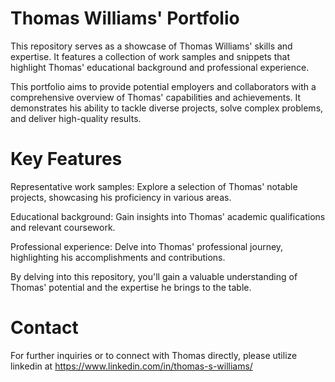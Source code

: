 # Thomas Williams' Portfolio

This repository serves as a showcase of Thomas Williams' skills and expertise. It features a collection of work samples and snippets that highlight Thomas' educational background and professional experience.

This portfolio aims to provide potential employers and collaborators with a comprehensive overview of Thomas' capabilities and achievements. It demonstrates his ability to tackle diverse projects, solve complex problems, and deliver high-quality results.

# Key Features

Representative work samples: Explore a selection of Thomas' notable projects, showcasing his proficiency in various areas.

Educational background: Gain insights into Thomas' academic qualifications and relevant coursework.

Professional experience: Delve into Thomas' professional journey, highlighting his accomplishments and contributions.

By delving into this repository, you'll gain a valuable understanding of Thomas' potential and the expertise he brings to the table.

# Contact

For further inquiries or to connect with Thomas directly, please utilize linkedin at https://www.linkedin.com/in/thomas-s-williams/